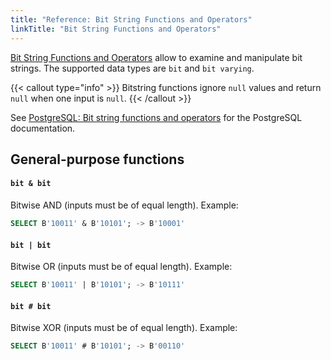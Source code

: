 ```yaml
---
title: "Reference: Bit String Functions and Operators"
linkTitle: "Bit String Functions and Operators"
---
```


[Bit String Functions and Operators](https://en.wikipedia.org/wiki/Bit_array) allow to examine and manipulate bit strings. The supported data types are `bit` and `bit varying`.

{{< callout type="info" >}}
Bitstring functions ignore `null` values and return `null` when one input is `null`.
{{< /callout >}}

See [PostgreSQL: Bit string functions and operators](https://www.postgresql.org/docs/current/functions-bitstring.html) for the PostgreSQL documentation.

## General-purpose functions

#### `bit & bit`
Bitwise AND (inputs must be of equal length).
Example:
```sql
SELECT B'10011' & B'10101'; -> B'10001'
```

#### `bit | bit`
Bitwise OR (inputs must be of equal length).
Example:
```sql
SELECT B'10011' | B'10101'; -> B'10111'
```

#### `bit # bit`
Bitwise XOR (inputs must be of equal length).
Example:
```sql
SELECT B'10011' # B'10101'; -> B'00110'
```
